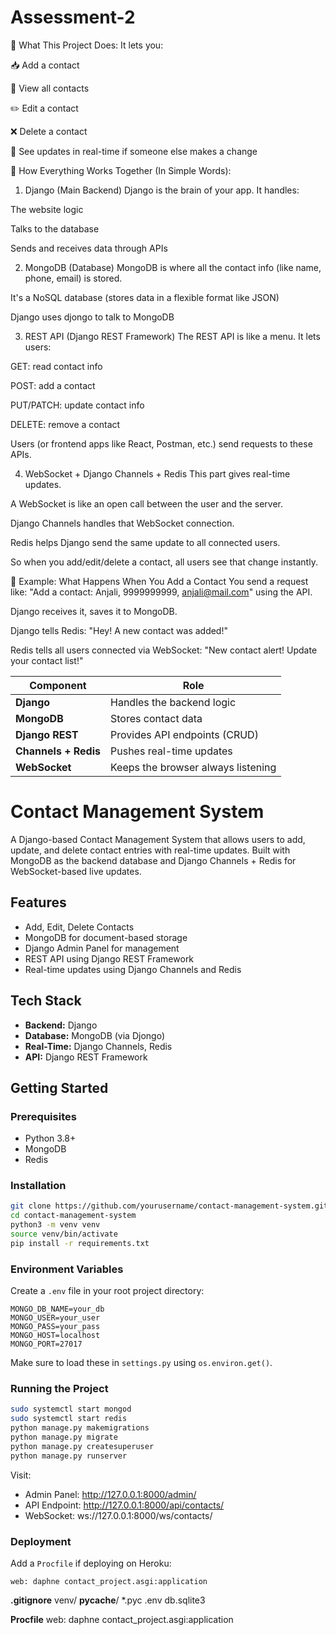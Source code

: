 # Assessment-2

🔧 What This Project Does:
It lets you:

📥 Add a contact

🧾 View all contacts

✏️ Edit a contact

❌ Delete a contact

🔄 See updates in real-time if someone else makes a change

🧱 How Everything Works Together (In Simple Words):
1. Django (Main Backend)
Django is the brain of your app. It handles:

The website logic

Talks to the database

Sends and receives data through APIs

2. MongoDB (Database)
MongoDB is where all the contact info (like name, phone, email) is stored.

It's a NoSQL database (stores data in a flexible format like JSON)

Django uses djongo to talk to MongoDB

3. REST API (Django REST Framework)
The REST API is like a menu. It lets users:

GET: read contact info

POST: add a contact

PUT/PATCH: update contact info

DELETE: remove a contact

Users (or frontend apps like React, Postman, etc.) send requests to these APIs.

4. WebSocket + Django Channels + Redis
This part gives real-time updates.

A WebSocket is like an open call between the user and the server.

Django Channels handles that WebSocket connection.

Redis helps Django send the same update to all connected users.

So when you add/edit/delete a contact, all users see that change instantly.

🔄 Example: What Happens When You Add a Contact
You send a request like:
"Add a contact: Anjali, 9999999999, anjali@mail.com"
using the API.

Django receives it, saves it to MongoDB.

Django tells Redis:
"Hey! A new contact was added!"

Redis tells all users connected via WebSocket:
"New contact alert! Update your contact list!"





| Component            | Role                               |
| -------------------- | ---------------------------------- |
| **Django**           | Handles the backend logic          |
| **MongoDB**          | Stores contact data                |
| **Django REST**      | Provides API endpoints (CRUD)      |
| **Channels + Redis** | Pushes real-time updates           |
| **WebSocket**        | Keeps the browser always listening |




# Contact Management System

A Django-based Contact Management System that allows users to add, update, and delete contact entries with real-time updates. Built with MongoDB as the backend database and Django Channels + Redis for WebSocket-based live updates.

## Features
- Add, Edit, Delete Contacts
- MongoDB for document-based storage
- Django Admin Panel for management
- REST API using Django REST Framework
- Real-time updates using Django Channels and Redis

## Tech Stack
- **Backend:** Django
- **Database:** MongoDB (via Djongo)
- **Real-Time:** Django Channels, Redis
- **API:** Django REST Framework

## Getting Started

### Prerequisites
- Python 3.8+
- MongoDB
- Redis

### Installation
```bash
git clone https://github.com/yourusername/contact-management-system.git
cd contact-management-system
python3 -m venv venv
source venv/bin/activate
pip install -r requirements.txt
```

### Environment Variables
Create a `.env` file in your root project directory:
```
MONGO_DB_NAME=your_db
MONGO_USER=your_user
MONGO_PASS=your_pass
MONGO_HOST=localhost
MONGO_PORT=27017
```
Make sure to load these in `settings.py` using `os.environ.get()`.

### Running the Project
```bash
sudo systemctl start mongod
sudo systemctl start redis
python manage.py makemigrations
python manage.py migrate
python manage.py createsuperuser
python manage.py runserver
```

Visit:
- Admin Panel: http://127.0.0.1:8000/admin/
- API Endpoint: http://127.0.0.1:8000/api/contacts/
- WebSocket: ws://127.0.0.1:8000/ws/contacts/

### Deployment
Add a `Procfile` if deploying on Heroku:
```
web: daphne contact_project.asgi:application
```


**.gitignore**
venv/
__pycache__/
*.pyc
.env
db.sqlite3


**Procfile**
web: daphne contact_project.asgi:application
